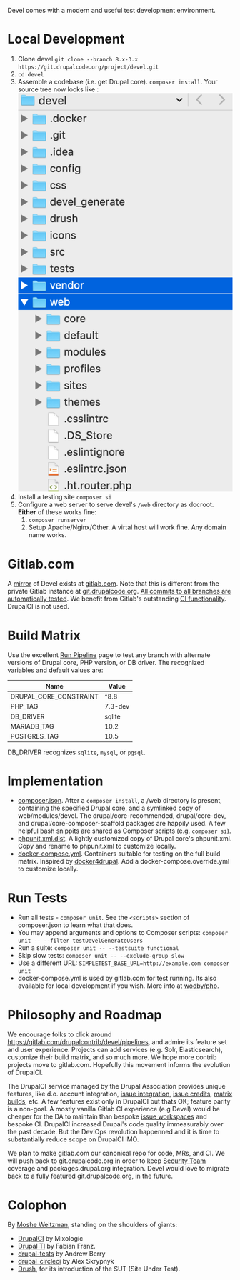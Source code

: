 Devel comes with a modern and useful test development environment.

Local Development
===========
1. Clone devel `git clone --branch 8.x-3.x https://git.drupalcode.org/project/devel.git`
1. `cd devel`
1. Assemble a codebase (i.e. get Drupal core). `composer install`. Your source tree now looks like : ![Folder tree](/icons/folders.png)
1. Install a testing site `composer si`
1. Configure a web server to serve devel's `/web` directory as docroot. __Either__ of these works fine:
    1. `composer runserver`
	1. Setup Apache/Nginx/Other. A virtal host will work fine. Any domain name works.

Gitlab.com
============
A [mirror](https://gitlab.com/help/user/project/repository/repository_mirroring.md) of Devel exists at [gitlab.com](https://gitlab.com/drupalcontrib/devel/). Note that this is different from the private Gitlab instance at [git.drupalcode.org](https://git.drupalcode.org/). [All commits to all branches are automatically tested](https://gitlab.com/drupalcontrib/devel/pipelines). We benefit from Gitlab's outstanding [CI functionality](https://docs.gitlab.com/ee/ci/introduction/index.html). DrupalCI is not used.

Build Matrix
===============
Use the excellent [Run Pipeline](https://gitlab.com/drupalcontrib/devel/pipelines/new)
page to test any branch with alternate versions of Drupal core, PHP version, or
DB driver. The recognized variables and default values are:

| Name                   | Value   |
|------------------------|---------|
| DRUPAL_CORE_CONSTRAINT | ^8.8    |
| PHP_TAG                | 7.3-dev |
| DB_DRIVER              | sqlite  |
| MARIADB_TAG            | 10.2    |
| POSTGRES_TAG           | 10.5    |

DB_DRIVER recognizes `sqlite`, `mysql`, or `pgsql`.

Implementation
==========
- [composer.json](https://gitlab.com/drupalcontrib/devel/-/blob/add-gitlab-pipeline/composer.json). After a `composer install`, a /web directory is present, containing the specified Drupal core, and a symlinked copy of web/modules/devel. The drupal/core-recommended, drupal/core-dev, and drupal/core-composer-scaffold packages are happily used. A few helpful bash snippits are shared as Composer scripts (e.g. `composer si`).
- [phpunit.xml.dist](https://gitlab.com/weitzman/drupalcontrib/-/blob/add-gitlab-pipeline/phpunit.xml.dist). A lightly customized copy of Drupal core's phpunit.xml. Copy and rename to phpunit.xml to customize locally.
- [docker-compose.yml](https://gitlab.com/drupalcontrib/devel/-/blob/add-gitlab-pipeline/docker-compose.yml). Containers suitable for testing on the full build matrix. Inspired by [docker4drupal](https://github.com/wodby/docker4drupal). Add a docker-compose.override.yml to customize locally.

Run Tests
==========
- Run all tests - `composer unit`. See the `<scripts>` section of composer.json to learn what that does.
- You may append arguments and options to Composer scripts: `composer unit -- --filter testDevelGenerateUsers`
- Run a suite: `composer unit -- --testsuite functional`
- Skip slow tests: `composer unit -- --exclude-group slow`
- Use a different URL: `SIMPLETEST_BASE_URL=http://example.com composer unit`
- docker-compose.yml is used by gitlab.com for test running. Its also available for local development if you wish. More info at [wodby/php](https://github.com/wodby/php).

Philosophy and Roadmap
==========
We encourage folks to click around https://gitlab.com/drupalcontrib/devel/pipelines, and admire its
feature set and user experience. Projects can add services (e.g. Solr, Elasticsearch),
customize their build matrix, and so much more. We hope more contrib projects move
to gitlab.com. Hopefully this movement informs the evolution of DrupalCI.

The DrupalCI service managed by the Drupal Association provides unique features,
like d.o. account integration, [issue integration](https://www.drupal.org/project/project_issue_file_test),
[issue credits](https://www.drupal.org/drupalorg/blog/a-guide-to-issue-credits-and-the-drupal.org-marketplace), [matrix builds](https://www.drupal.org/node/17345/qa), etc. A few features exist only in DrupalCI but thats OK; feature parity
is a non-goal. A mostly vanilla Gitlab CI experience (e.g Devel) would be cheaper
for the DA to maintain than bespoke [issue workspaces](https://www.drupal.org/project/drupalorg/issues/2488266)
and bespoke CI. DrupalCI increased Drupal's code quality immeasurably over the past
decade. But the DevIOps revolution happenned and it is time to substantially reduce scope on DrupalCI IMO.

We plan to make gitlab.com our canonical repo for code, MRs, and CI. We will push back to git.drupalcode.org in order to keep
[Security Team](https://www.drupal.org/security) coverage and packages.drupal.org integration.
Devel would love to migrate back to a fully featured git.drupalcode.org, in the future.

Colophon
===========
By [Moshe Weitzman](https://weitzman.github.io/), standing on the shoulders of giants:
- [DrupalCI](https://www.drupal.org/project/drupalci) by Mixologic
- [Drupal TI](https://github.com/LionsAd/drupal_ti/) by Fabian Franz.
- [drupal-tests](https://github.com/deviantintegral/drupal_tests) by Andrew Berry
- [drupal_circleci](https://github.com/integratedexperts/drupal_circleci/blob/8.x/.circleci/build.sh) by Alex Skrypnyk
- [Drush](https://github.com/drush-ops/drush/blob/master/tests/README.md), for its introduction of the SUT (Site Under Test).

